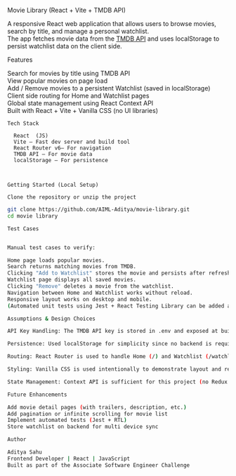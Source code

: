   Movie Library (React + Vite + TMDB API)

A responsive React web application that allows users to browse movies, search by title, and manage a personal watchlist.  
The app fetches movie data from the [TMDB API](https://www.themoviedb.org/documentation/api) and uses localStorage to persist watchlist data on the client side.

   

   Features

   Search for movies by title using TMDB API  
   View popular movies on page load  
   Add / Remove movies to a persistent Watchlist (saved in localStorage)  
   Client side routing for Home and Watchlist pages  
   Global state management using React Context API      
   Built with React + Vite + Vanilla CSS (no UI libraries)

   

    Tech Stack

      React  (JS)
      Vite – Fast dev server and build tool
      React Router v6– For navigation
      TMDB API – For movie data
      localStorage – For persistence

   

    Getting Started (Local Setup)

    Clone the repository or unzip the project
```bash
git clone https://github.com/AIML-Aditya/movie-library.git
cd movie library  

Test Cases


Manual test cases to verify:

Home page loads popular movies.
Search returns matching movies from TMDB.
Clicking "Add to Watchlist" stores the movie and persists after refresh.
Watchlist page displays all saved movies.
Clicking "Remove" deletes a movie from the watchlist.
Navigation between Home and Watchlist works without reload.
Responsive layout works on desktop and mobile.
(Automated unit tests using Jest + React Testing Library can be added as a future improvement.)

Assumptions & Design Choices 

API Key Handling: The TMDB API key is stored in .env and exposed at build time. Since this is a client only app, the key cannot be fully hidden.

Persistence: Used localStorage for simplicity since no backend is required. Data persists per browser.

Routing: React Router is used to handle Home (/) and Watchlist (/watchlist) views.

Styling: Vanilla CSS is used intentionally to demonstrate layout and responsive skills without relying on frameworks.

State Management: Context API is sufficient for this project (no Redux needed).

Future Enhancements

Add movie detail pages (with trailers, description, etc.)
Add pagination or infinite scrolling for movie list
Implement automated tests (Jest + RTL)
Store watchlist on backend for multi device sync

Author

Aditya Sahu
Frontend Developer | React | JavaScript
Built as part of the Associate Software Engineer Challenge


